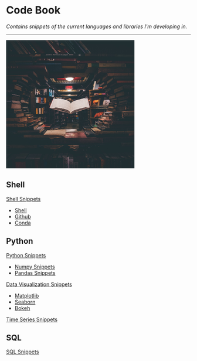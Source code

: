 # Code Book

*Contains snippets of the current languages and libraries I'm developing in.*
***

<img src="code_book_cover.jpeg" alt="Image of Floating Book" height="350" width="350"/>
<!-- ![Image of Floating Book](code_book_cover.jpeg) -->

## Shell
[Shell Snippets](Shell/shell_snippets.md)

+ [Shell](Shell/shell_snippets.md#SHELL)
+ [Github](Shell/shell_snippets.md#GITHUB)
+ [Conda](Shell/shell_snippets.md#CONDA)

## Python
[Python Snippets](Python/python_snippets.md#NATIVE-PYTHON)

+ [Numpy Snippets](Python/python_snippets.md#NUMPY)
+ [Pandas Snippets](Python/python_snippets.md#PANDAS)

[Data Visualization Snippets](Python/data_visualization.md)
    
+ [Matplotlib](Python/data_visualization.md#MATPLOTLIB)
+ [Seaborn](Python/data_visualization.md#SEABORN)
+ [Bokeh](Python/data_visualization.md#BOKEH)

[Time Series Snippets](Python/time_series.md)

## SQL
[SQL Snippets](SQL/sql_snippets.md)

